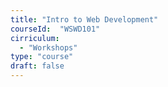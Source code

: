 ```yaml
---
title: "Intro to Web Development"
courseId:  "WSWD101"
cirriculum:
  - "Workshops"
type: "course"
draft: false
---
```

